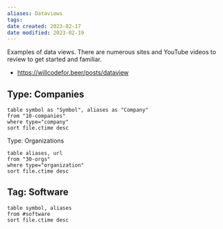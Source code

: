 ```yaml
---
aliases: Dataviews
tags: 
date created: 2023-02-17
date modified: 2023-02-19
---
```


Examples of data views.  There are numerous sites and YouTube videos to review to get started and familiar.

- https://willcodefor.beer/posts/dataview

## Type: Companies

```dataview  
table symbol as "Symbol", aliases as "Company"
from "10-companies"  
where type="company"
sort file.ctime desc  
```

Type: Organizations

```dataview  
table aliases, url
from "30-orgs"  
where type="organization"
sort file.ctime desc  
```



## Tag: Software

```dataview  
table symbol, aliases
from #software 
sort file.ctime desc  
```